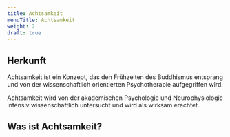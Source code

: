 ```yaml
---
title: Achtsamkeit
menuTitle: Achtsamkeit
weight: 2
draft: true
---
```


## Herkunft

Achtsamkeit ist ein Konzept, das den Frühzeiten des Buddhismus entsprang und von der wissenschaftlich orientierten Psychotherapie aufgegriffen wird.

Achtsamkeit wird von der akademischen Psychologie und Neurophysiologie intensiv wissenschaftlich untersucht und wird als wirksam erachtet.

## Was ist Achtsamkeit?

